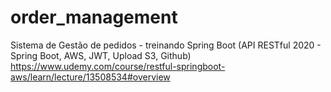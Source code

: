 # order_management
Sistema de Gestão de pedidos - treinando Spring Boot (API RESTful 2020 - Spring Boot, AWS, JWT, Upload S3, Github)
https://www.udemy.com/course/restful-springboot-aws/learn/lecture/13508534#overview
